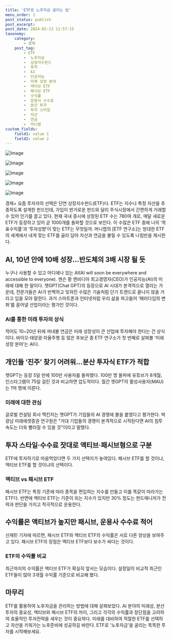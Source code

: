 ```yaml
---
title: 'ETF로 노후자금 굴리는 법'
menu_order: 1
post_status: publish
post_excerpt: 
post_date: 2024-02-13 11:57:15
taxonomy:
    category:
        - 경제
    post_tag:
        - ETF
        -  노후자금
        -  상장지수펀드
        -  투자
        -  AI
        -  인공지능
        -  미래 성장 분야
        -  액티브 ETF
        -  패시브 ETF
        -  수익률
        -  운용사 수수료
        -  분산 투자
        -  투자 스타일
        -  자산
        -  연금
        -  머니랩
custom_fields:
    field1: value 1
    field2: value 2
---
```


![Image](https://imgnews.pstatic.net/image/025/2024/02/13/0003340883_001_20240213060323291.jpg?type=w647)

![Image](https://imgnews.pstatic.net/image/025/2024/02/13/0003340883_002_20240213060323331.jpg?type=w647)

![Image](https://imgnews.pstatic.net/image/025/2024/02/13/0003340883_003_20240213060323361.jpg?type=w647)

![Image](https://imgnews.pstatic.net/image/025/2024/02/13/0003340883_004_20240213060323393.jpg?type=w647)

![Image](https://imgnews.pstatic.net/image/025/2024/02/13/0003340883_005_20240213060323425.jpg?type=w647)

경제+ 요즘 투자자의 선택은 단연 상장지수펀드(ETF)다. ETF는 지수나 특정 자산을 추종하도록 설계한 펀드인데, 가입이 번거로운 펀드와 달리 주식시장에서 간편하게 거래할 수 있어 인기를 끌고 있다. 현재 국내 증시에 상장된 ETF 수는 780여 개로, 매달 새로운 ETF가 등장하고 있어 곧 1000개를 돌파할 것으로 보인다. 이 수많은 ETF 중에 나의 ‘목표수익률’과 ‘투자성향’이 맞는 ETF는 무엇일까. 머니랩의 [ETF 연구소]는 방대한 ETF의 세계에서 내게 맞는 ETF를 골라 담아 자산과 연금을 불릴 수 있도록 나침반을 제시한다.
## AI, 10년 안에 10배 성장…반도체의 3배 시장 될 듯
누구나 사용할 수 있고 어디에나 있는 AI(AI will soon be everywhere and accessible to everyone). 젠슨 황 엔비디아 최고경영자(CEO)가 인공지능(AI)의 미래에 대해 한 말이다. 챗GPT(Chat GPT)의 등장으로 AI 시대가 본격적으로 열리는 가운데, 전문가들은 AI가 반짝하고 잊혀진 수많은 기술처럼 단기 트렌드로 끝나지 않을 거라고 입을 모아 말한다. 과거 스마트폰과 인터넷처럼 우리 삶을 파고들어 ‘패러다임의 변화’를 끌어낼 산업이라는 평가인 것이다.
### AI를 통한 미래 투자의 상식
적어도 10~20년 뒤에 꺼내볼 연금은 미래 성장성이 큰 산업에 투자해야 한다는 건 상식이다. 바이오·태양광·자율주행 등 많은 후보군 중 ETF 연구소가 첫 번째로 살펴볼 ‘미래 성장 분야’는 AI다.
## 개인들 ‘진주’ 찾기 어려워…분산 투자식 ETF가 적합
챗GPT는 등장 5일 만에 100만 사용자를 돌파했다. 100만 명 돌파에 유튜브가 8개월, 인스타그램이 75일 걸린 것과 비교하면 압도적이다. 월간 챗GPT의 활성사용자(MAU)는 1억 명에 이른다.
### 미래에 대한 관심
글로벌 컨설팅 회사 맥킨지는 챗GPT가 기업들의 AI 경쟁에 불을 붙였다고 평가한다. 박광남 미래에셋증권 연구원은 “거대 기업들의 경쟁이 본격적으로 시작된다면 AI의 침투 속도는 더욱 빨라질 수 있을 것”이라고 말했다.
## 투자 스타일·수수료 잣대로 액티브·패시브형으로 구분
ETF에 투자하기로 마음먹었다면 두 가지 선택지가 놓여있다. 패시브 ETF를 할 것이냐, 액티브 ETF를 할 것이냐의 선택이다.
### 액티브 vs 패시브 ETF
패시브 ETF는 특정 기준에 따라 종목을 편입하는 지수를 만들고 이를 똑같이 따라가는 ETF다. 반면에 액티브 ETF는 기준이 되는 지수가 있지만 30% 정도는 펀드매니저가 전략과 판단을 가지고 적극적으로 운용한다.
## 수익률은 액티브가 높지만 패시브, 운용사 수수료 적어
신재민 기자에 따르면, 패시브 ETF와 액티브 ETF의 수익률은 서로 다른 양상을 보여주고 있다. 패시브 ETF의 장점은 액티브 ETF보다 보수가 싸다는 것이다.
### ETF의 수익률 비교
최근까지의 수익률은 액티브 ETF가 확실히 앞서는 모습이다. 설정일이 비교적 최근인 ETF들이 많아 3개월 수익률 기준으로 비교해 봤다.
## 마무리
ETF를 활용하여 노후자금을 관리하는 방법에 대해 살펴보았다. AI 분야의 미래성, 분산 투자의 중요성, 액티브와 패시브 ETF의 차이, 그리고 각각의 수익률과 장단점을 고려하여 효율적인 투자전략을 세우는 것이 중요하다. 미래를 대비하여 적절한 ETF를 선택하고 자산을 키워가는 노후준비에 성공하길 바란다. ETF로 '노후자금'을 굴리는 똑똑한 투자를 시작해보세요.

